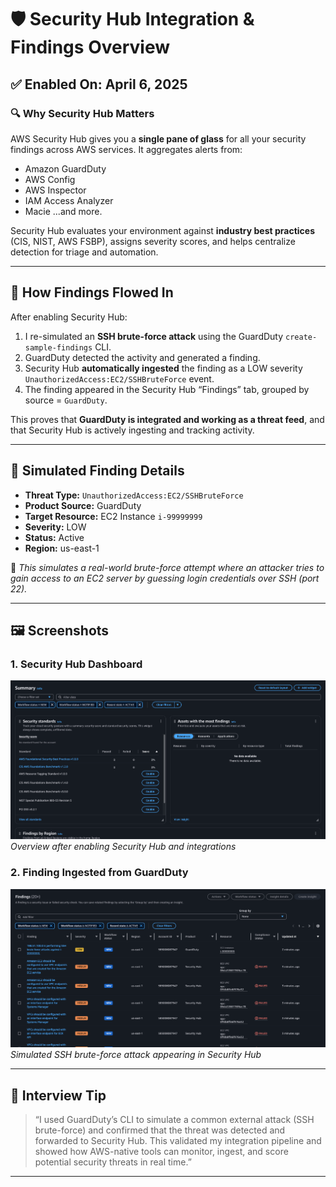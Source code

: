 # 🛡️ Security Hub Integration & Findings Overview

## ✅ Enabled On: April 6, 2025

### 🔍 Why Security Hub Matters

AWS Security Hub gives you a **single pane of glass** for all your security findings across AWS services. It aggregates alerts from:
- Amazon GuardDuty
- AWS Config
- AWS Inspector
- IAM Access Analyzer
- Macie
...and more.

Security Hub evaluates your environment against **industry best practices** (CIS, NIST, AWS FSBP), assigns severity scores, and helps centralize detection for triage and automation.

---

## 🔄 How Findings Flowed In

After enabling Security Hub:
1. I re-simulated an **SSH brute-force attack** using the GuardDuty `create-sample-findings` CLI.
2. GuardDuty detected the activity and generated a finding.
3. Security Hub **automatically ingested** the finding as a LOW severity `UnauthorizedAccess:EC2/SSHBruteForce` event.
4. The finding appeared in the Security Hub “Findings” tab, grouped by source = `GuardDuty`.

This proves that **GuardDuty is integrated and working as a threat feed**, and that Security Hub is actively ingesting and tracking activity.

---

## 🧪 Simulated Finding Details

- **Threat Type:** `UnauthorizedAccess:EC2/SSHBruteForce`
- **Product Source:** GuardDuty
- **Target Resource:** EC2 Instance `i-99999999`
- **Severity:** LOW
- **Status:** Active
- **Region:** us-east-1

🧠 *This simulates a real-world brute-force attempt where an attacker tries to gain access to an EC2 server by guessing login credentials over SSH (port 22).*

---

## 🖼️ Screenshots

### 1. Security Hub Dashboard

![Security Hub Dashboard](../screenshots/security-hub-dashboard-overview.png)  
*Overview after enabling Security Hub and integrations*

### 2. Finding Ingested from GuardDuty

![GuardDuty Finding](../screenshots/security-hub-guardduty-finding.png)  
*Simulated SSH brute-force attack appearing in Security Hub*

---

## 🧠 Interview Tip

> “I used GuardDuty’s CLI to simulate a common external attack (SSH brute-force) and confirmed that the threat was detected and forwarded to Security Hub. This validated my integration pipeline and showed how AWS-native tools can monitor, ingest, and score potential security threats in real time.”

---
